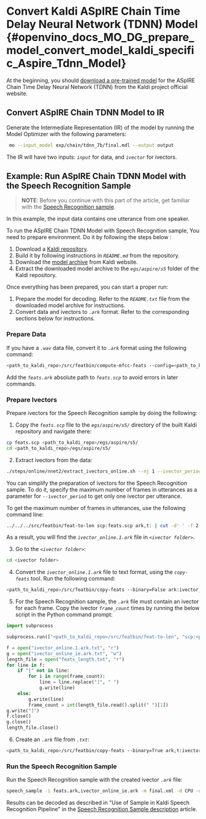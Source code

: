 # Convert Kaldi ASpIRE Chain Time Delay Neural Network (TDNN) Model {#openvino_docs_MO_DG_prepare_model_convert_model_kaldi_specific_Aspire_Tdnn_Model}

At the beginning, you should [download a pre-trained model](https://kaldi-asr.org/models/1/0001_aspire_chain_model.tar.gz)
for the ASpIRE Chain Time Delay Neural Network (TDNN) from the Kaldi project official website.

## Convert ASpIRE Chain TDNN Model to IR

Generate the Intermediate Representation (IR) of the model by running the Model Optimizer with the following parameters:
```sh
 mo --input_model exp/chain/tdnn_7b/final.mdl --output output
```

The IR will have two inputs: *`input`* for data, and *`ivector`* for ivectors.

## Example: Run ASpIRE Chain TDNN Model with the Speech Recognition Sample

> **NOTE**: Before you continue with this part of the article, get familiar with the [Speech Recognition sample](../../../../../samples/cpp/speech_sample/README.md).

In this example, the input data contains one utterance from one speaker. 

To run the ASpIRE Chain TDNN Model with Speech Recognition sample, You need to prepare environment. Do it by following the steps below :
1. Download a [Kaldi repository](https://github.com/kaldi-asr/kaldi).
2. Build it by following instructions in *`README.md`* from the repository.
3. Download the [model archive](https://kaldi-asr.org/models/1/0001_aspire_chain_model.tar.gz) from Kaldi website.
4. Extract the downloaded model archive to the *`egs/aspire/s5`* folder of the Kaldi repository.

Once everything has been prepared, you can start a proper run:

1. Prepare the model for decoding. Refer to the *`README.txt`* file from the downloaded model archive for instructions.
2. Convert data and ivectors to *`.ark`* format. Refer to the corresponding sections below for instructions.

### Prepare Data

If you have a *`.wav`* data file, convert it to *`.ark`* format using the following command:
```sh
<path_to_kaldi_repo>/src/featbin/compute-mfcc-feats --config=<path_to_kaldi_repo>/egs/aspire/s5/conf/mfcc_hires.conf scp:./wav.scp ark,scp:feats.ark,feats.scp
```
Add the *`feats.ark`* absolute path to *`feats.scp`* to avoid errors in later commands.

### Prepare Ivectors

Prepare ivectors for the Speech Recognition sample by doing the following:

1. Copy the *`feats.scp`* file to the *`egs/aspire/s5/`* directory of the built Kaldi repository and navigate there:
```sh
cp feats.scp <path_to_kaldi_repo>/egs/aspire/s5/
cd <path_to_kaldi_repo>/egs/aspire/s5/
```

2. Extract ivectors from the data:
```sh
./steps/online/nnet2/extract_ivectors_online.sh --nj 1 --ivector_period <max_frame_count_in_utterance> <data folder> exp/tdnn_7b_chain_online/ivector_extractor <ivector folder>
```
You can simplify the preparation of ivectors for the Speech Recognition sample. To do it, specify the maximum number of frames in utterances as a parameter for `--ivector_period`
to get only one ivector per utterance.

To get the maximum number of frames in utterances, use the following command line:
```sh
../../../src/featbin/feat-to-len scp:feats.scp ark,t: | cut -d' ' -f 2 - | sort -rn | head -1
```
As a result, you will find the *`ivector_online.1.ark`* file in *`<ivector folder>`*.

3. Go to the *`<ivector folder>`*:
```sh
cd <ivector folder>
```

4. Convert the *`ivector_online.1.ark`* file to text format, using the *`copy-feats`* tool. Run the following command:
```sh
<path_to_kaldi_repo>/src/featbin/copy-feats --binary=False ark:ivector_online.1.ark ark,t:ivector_online.1.ark.txt
```

5. For the Speech Recognition sample, the *`.ark`* file must contain an ivector
for each frame. Copy the ivector *`frame_count`* times by running the below script in the Python command prompt:
```python
import subprocess

subprocess.run(["<path_to_kaldi_repo>/src/featbin/feat-to-len", "scp:<path_to_kaldi_repo>/egs/aspire/s5/feats.scp", "ark,t:feats_length.txt"])

f = open("ivector_online.1.ark.txt", "r")
g = open("ivector_online_ie.ark.txt", "w")
length_file = open("feats_length.txt", "r")
for line in f:
    if "[" not in line:
        for i in range(frame_count):
            line = line.replace("]", " ")
            g.write(line)
    else:
        g.write(line)
        frame_count = int(length_file.read().split(" ")[1])
g.write("]")
f.close()
g.close()
length_file.close()
```

6. Create an *`.ark`* file from *`.txt`*:
```sh
<path_to_kaldi_repo>/src/featbin/copy-feats --binary=True ark,t:ivector_online_ie.ark.txt ark:ivector_online_ie.ark
```

### Run the Speech Recognition Sample

Run the Speech Recognition sample with the created ivector *`.ark`* file:
```sh
speech_sample -i feats.ark,ivector_online_ie.ark -m final.xml -d CPU -o prediction.ark -cw_l 17 -cw_r 12
```

Results can be decoded as described in "Use of Sample in Kaldi Speech Recognition Pipeline"
in the [Speech Recognition Sample description](../../../../../samples/cpp/speech_sample/README.md) article.
